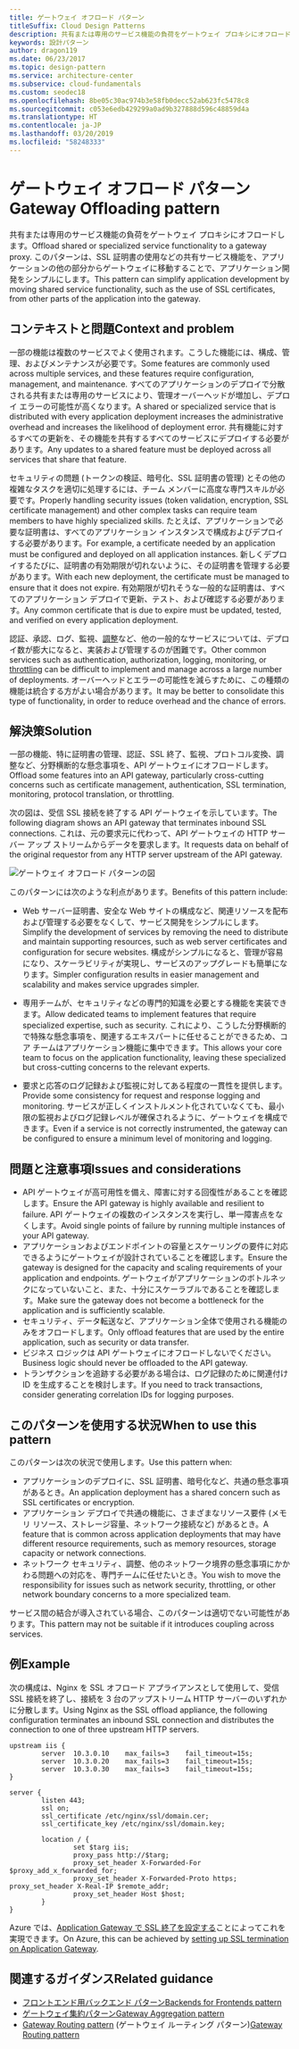 ```yaml
---
title: ゲートウェイ オフロード パターン
titleSuffix: Cloud Design Patterns
description: 共有または専用のサービス機能の負荷をゲートウェイ プロキシにオフロードします。
keywords: 設計パターン
author: dragon119
ms.date: 06/23/2017
ms.topic: design-pattern
ms.service: architecture-center
ms.subservice: cloud-fundamentals
ms.custom: seodec18
ms.openlocfilehash: 8be05c30ac974b3e58fb0decc52ab623fc5478c8
ms.sourcegitcommit: c053e6edb429299a0ad9b327888d596c48859d4a
ms.translationtype: HT
ms.contentlocale: ja-JP
ms.lasthandoff: 03/20/2019
ms.locfileid: "58248333"
---
```

# <a name="gateway-offloading-pattern"></a><span data-ttu-id="aecd6-104">ゲートウェイ オフロード パターン</span><span class="sxs-lookup"><span data-stu-id="aecd6-104">Gateway Offloading pattern</span></span>

<span data-ttu-id="aecd6-105">共有または専用のサービス機能の負荷をゲートウェイ プロキシにオフロードします。</span><span class="sxs-lookup"><span data-stu-id="aecd6-105">Offload shared or specialized service functionality to a gateway proxy.</span></span> <span data-ttu-id="aecd6-106">このパターンは、SSL 証明書の使用などの共有サービス機能を、アプリケーションの他の部分からゲートウェイに移動することで、アプリケーション開発をシンプルにします。</span><span class="sxs-lookup"><span data-stu-id="aecd6-106">This pattern can simplify application development by moving shared service functionality, such as the use of SSL certificates, from other parts of the application into the gateway.</span></span>

## <a name="context-and-problem"></a><span data-ttu-id="aecd6-107">コンテキストと問題</span><span class="sxs-lookup"><span data-stu-id="aecd6-107">Context and problem</span></span>

<span data-ttu-id="aecd6-108">一部の機能は複数のサービスでよく使用されます。こうした機能には、構成、管理、およびメンテナンスが必要です。</span><span class="sxs-lookup"><span data-stu-id="aecd6-108">Some features are commonly used across multiple services, and these features require configuration, management, and maintenance.</span></span> <span data-ttu-id="aecd6-109">すべてのアプリケーションのデプロイで分散される共有または専用のサービスにより、管理オーバーヘッドが増加し、デプロイ エラーの可能性が高くなります。</span><span class="sxs-lookup"><span data-stu-id="aecd6-109">A shared or specialized service that is distributed with every application deployment increases the administrative overhead and increases the likelihood of deployment error.</span></span> <span data-ttu-id="aecd6-110">共有機能に対するすべての更新を、その機能を共有するすべてのサービスにデプロイする必要があります。</span><span class="sxs-lookup"><span data-stu-id="aecd6-110">Any updates to a shared feature must be deployed across all services that share that feature.</span></span>

<span data-ttu-id="aecd6-111">セキュリティの問題 (トークンの検証、暗号化、SSL 証明書の管理) とその他の複雑なタスクを適切に処理するには、チーム メンバーに高度な専門スキルが必要です。</span><span class="sxs-lookup"><span data-stu-id="aecd6-111">Properly handling security issues (token validation, encryption, SSL certificate management) and other complex tasks can require team members to have highly specialized skills.</span></span> <span data-ttu-id="aecd6-112">たとえば、アプリケーションで必要な証明書は、すべてのアプリケーション インスタンスで構成およびデプロイする必要があります。</span><span class="sxs-lookup"><span data-stu-id="aecd6-112">For example, a certificate needed by an application must be configured and deployed on all application instances.</span></span> <span data-ttu-id="aecd6-113">新しくデプロイするたびに、証明書の有効期限が切れないように、その証明書を管理する必要があります。</span><span class="sxs-lookup"><span data-stu-id="aecd6-113">With each new deployment, the certificate must be managed to ensure that it does not expire.</span></span> <span data-ttu-id="aecd6-114">有効期限が切れそうな一般的な証明書は、すべてのアプリケーション デプロイで更新、テスト、および確認する必要があります。</span><span class="sxs-lookup"><span data-stu-id="aecd6-114">Any common certificate that is due to expire must be updated, tested, and verified on every application deployment.</span></span>

<span data-ttu-id="aecd6-115">認証、承認、ログ、監視、[調整](./throttling.md)など、他の一般的なサービスについては、デプロイ数が膨大になると、実装および管理するのが困難です。</span><span class="sxs-lookup"><span data-stu-id="aecd6-115">Other common services such as authentication, authorization, logging, monitoring, or [throttling](./throttling.md) can be difficult to implement and manage across a large number of deployments.</span></span> <span data-ttu-id="aecd6-116">オーバーヘッドとエラーの可能性を減らすために、この種類の機能は統合する方がよい場合があります。</span><span class="sxs-lookup"><span data-stu-id="aecd6-116">It may be better to consolidate this type of functionality, in order to reduce overhead and the chance of errors.</span></span>

## <a name="solution"></a><span data-ttu-id="aecd6-117">解決策</span><span class="sxs-lookup"><span data-stu-id="aecd6-117">Solution</span></span>

<span data-ttu-id="aecd6-118">一部の機能、特に証明書の管理、認証、SSL 終了、監視、プロトコル変換、調整など、分野横断的な懸念事項を、API ゲートウェイにオフロードします。</span><span class="sxs-lookup"><span data-stu-id="aecd6-118">Offload some features into an API gateway, particularly cross-cutting concerns such as certificate management, authentication, SSL termination, monitoring, protocol translation, or throttling.</span></span>

<span data-ttu-id="aecd6-119">次の図は、受信 SSL 接続を終了する API ゲートウェイを示しています。</span><span class="sxs-lookup"><span data-stu-id="aecd6-119">The following diagram shows an API gateway that terminates inbound SSL connections.</span></span> <span data-ttu-id="aecd6-120">これは、元の要求元に代わって、API ゲートウェイの HTTP サーバー アップ ストリームからデータを要求します。</span><span class="sxs-lookup"><span data-stu-id="aecd6-120">It requests data on behalf of the original requestor from any HTTP server upstream of the API gateway.</span></span>

 ![ゲートウェイ オフロード パターンの図](./_images/gateway-offload.png)

<span data-ttu-id="aecd6-122">このパターンには次のような利点があります。</span><span class="sxs-lookup"><span data-stu-id="aecd6-122">Benefits of this pattern include:</span></span>

- <span data-ttu-id="aecd6-123">Web サーバー証明書、安全な Web サイトの構成など、関連リソースを配布および管理する必要をなくして、サービス開発をシンプルにします。</span><span class="sxs-lookup"><span data-stu-id="aecd6-123">Simplify the development of services by removing the need to distribute and maintain supporting resources, such as web server certificates and configuration for secure websites.</span></span> <span data-ttu-id="aecd6-124">構成がシンプルになると、管理が容易になり、スケーラビリティが実現し、サービスのアップグレードも簡単になります。</span><span class="sxs-lookup"><span data-stu-id="aecd6-124">Simpler configuration results in easier management and scalability and makes service upgrades simpler.</span></span>

- <span data-ttu-id="aecd6-125">専用チームが、セキュリティなどの専門的知識を必要とする機能を実装できます。</span><span class="sxs-lookup"><span data-stu-id="aecd6-125">Allow dedicated teams to implement features that require specialized expertise, such as security.</span></span> <span data-ttu-id="aecd6-126">これにより、こうした分野横断的で特殊な懸念事項を、関連するエキスパートに任せることができるため、コア チームはアプリケーション機能に集中できます。</span><span class="sxs-lookup"><span data-stu-id="aecd6-126">This allows your core team to focus on the application functionality, leaving these specialized but cross-cutting concerns to the relevant experts.</span></span>

- <span data-ttu-id="aecd6-127">要求と応答のログ記録および監視に対してある程度の一貫性を提供します。</span><span class="sxs-lookup"><span data-stu-id="aecd6-127">Provide some consistency for request and response logging and monitoring.</span></span> <span data-ttu-id="aecd6-128">サービスが正しくインストルメント化されていなくても、最小限の監視およびログ記録レベルが確保されるように、ゲートウェイを構成できます。</span><span class="sxs-lookup"><span data-stu-id="aecd6-128">Even if a service is not correctly instrumented, the gateway can be configured to ensure a minimum level of monitoring and logging.</span></span>

## <a name="issues-and-considerations"></a><span data-ttu-id="aecd6-129">問題と注意事項</span><span class="sxs-lookup"><span data-stu-id="aecd6-129">Issues and considerations</span></span>

- <span data-ttu-id="aecd6-130">API ゲートウェイが高可用性を備え、障害に対する回復性があることを確認します。</span><span class="sxs-lookup"><span data-stu-id="aecd6-130">Ensure the API gateway is highly available and resilient to failure.</span></span> <span data-ttu-id="aecd6-131">API ゲートウェイの複数のインスタンスを実行し、単一障害点をなくします。</span><span class="sxs-lookup"><span data-stu-id="aecd6-131">Avoid single points of failure by running multiple instances of your API gateway.</span></span>
- <span data-ttu-id="aecd6-132">アプリケーションおよびエンドポイントの容量とスケーリングの要件に対応できるようにゲートウェイが設計されていることを確認します。</span><span class="sxs-lookup"><span data-stu-id="aecd6-132">Ensure the gateway is designed for the capacity and scaling requirements of your application and endpoints.</span></span> <span data-ttu-id="aecd6-133">ゲートウェイがアプリケーションのボトルネックになっていないこと、また、十分にスケーラブルであることを確認します。</span><span class="sxs-lookup"><span data-stu-id="aecd6-133">Make sure the gateway does not become a bottleneck for the application and is sufficiently scalable.</span></span>
- <span data-ttu-id="aecd6-134">セキュリティ、データ転送など、アプリケーション全体で使用される機能のみをオフロードします。</span><span class="sxs-lookup"><span data-stu-id="aecd6-134">Only offload features that are used by the entire application, such as security or data transfer.</span></span>
- <span data-ttu-id="aecd6-135">ビジネス ロジックは API ゲートウェイにオフロードしないでください。</span><span class="sxs-lookup"><span data-stu-id="aecd6-135">Business logic should never be offloaded to the API gateway.</span></span>
- <span data-ttu-id="aecd6-136">トランザクションを追跡する必要がある場合は、ログ記録のために関連付け ID を生成することを検討します。</span><span class="sxs-lookup"><span data-stu-id="aecd6-136">If you need to track transactions, consider generating correlation IDs for logging purposes.</span></span>

## <a name="when-to-use-this-pattern"></a><span data-ttu-id="aecd6-137">このパターンを使用する状況</span><span class="sxs-lookup"><span data-stu-id="aecd6-137">When to use this pattern</span></span>

<span data-ttu-id="aecd6-138">このパターンは次の状況で使用します。</span><span class="sxs-lookup"><span data-stu-id="aecd6-138">Use this pattern when:</span></span>

- <span data-ttu-id="aecd6-139">アプリケーションのデプロイに、SSL 証明書、暗号化など、共通の懸念事項があるとき。</span><span class="sxs-lookup"><span data-stu-id="aecd6-139">An application deployment has a shared concern such as SSL certificates or encryption.</span></span>
- <span data-ttu-id="aecd6-140">アプリケーション デプロイで共通の機能に、さまざまなリソース要件 (メモリ リソース、ストレージ容量、ネットワーク接続など) があるとき。</span><span class="sxs-lookup"><span data-stu-id="aecd6-140">A feature that is common across application deployments that may have different resource requirements, such as memory resources, storage capacity or network connections.</span></span>
- <span data-ttu-id="aecd6-141">ネットワーク セキュリティ、調整、他のネットワーク境界の懸念事項にかかわる問題への対応を、専門チームに任せたいとき。</span><span class="sxs-lookup"><span data-stu-id="aecd6-141">You wish to move the responsibility for issues such as network security, throttling, or other network boundary concerns to a more specialized team.</span></span>

<span data-ttu-id="aecd6-142">サービス間の結合が導入されている場合、このパターンは適切でない可能性があります。</span><span class="sxs-lookup"><span data-stu-id="aecd6-142">This pattern may not be suitable if it introduces coupling across services.</span></span>

## <a name="example"></a><span data-ttu-id="aecd6-143">例</span><span class="sxs-lookup"><span data-stu-id="aecd6-143">Example</span></span>

<span data-ttu-id="aecd6-144">次の構成は、Nginx を SSL オフロード アプライアンスとして使用して、受信 SSL 接続を終了し、接続を 3 台のアップストリーム HTTP サーバーのいずれかに分散します。</span><span class="sxs-lookup"><span data-stu-id="aecd6-144">Using Nginx as the SSL offload appliance, the following configuration terminates an inbound SSL connection and distributes the connection to one of three upstream HTTP servers.</span></span>

```console
upstream iis {
        server  10.3.0.10    max_fails=3    fail_timeout=15s;
        server  10.3.0.20    max_fails=3    fail_timeout=15s;
        server  10.3.0.30    max_fails=3    fail_timeout=15s;
}

server {
        listen 443;
        ssl on;
        ssl_certificate /etc/nginx/ssl/domain.cer;
        ssl_certificate_key /etc/nginx/ssl/domain.key;

        location / {
                set $targ iis;
                proxy_pass http://$targ;
                proxy_set_header X-Forwarded-For $proxy_add_x_forwarded_for;
                proxy_set_header X-Forwarded-Proto https;
proxy_set_header X-Real-IP $remote_addr;
                proxy_set_header Host $host;
        }
}
```

<span data-ttu-id="aecd6-145">Azure では、[Application Gateway で SSL 終了を設定する](/azure/application-gateway/tutorial-ssl-cli)ことによってこれを実現できます。</span><span class="sxs-lookup"><span data-stu-id="aecd6-145">On Azure, this can be achieved by [setting up SSL termination on Application Gateway](/azure/application-gateway/tutorial-ssl-cli).</span></span>

## <a name="related-guidance"></a><span data-ttu-id="aecd6-146">関連するガイダンス</span><span class="sxs-lookup"><span data-stu-id="aecd6-146">Related guidance</span></span>

- [<span data-ttu-id="aecd6-147">フロントエンド用バックエンド パターン</span><span class="sxs-lookup"><span data-stu-id="aecd6-147">Backends for Frontends pattern</span></span>](./backends-for-frontends.md)
- [<span data-ttu-id="aecd6-148">ゲートウェイ集約パターン</span><span class="sxs-lookup"><span data-stu-id="aecd6-148">Gateway Aggregation pattern</span></span>](./gateway-aggregation.md)
- <span data-ttu-id="aecd6-149">[Gateway Routing pattern](./gateway-routing.md) (ゲートウェイ ルーティング パターン)</span><span class="sxs-lookup"><span data-stu-id="aecd6-149">[Gateway Routing pattern](./gateway-routing.md)</span></span>
